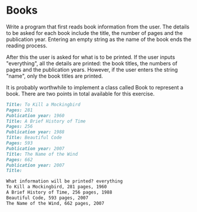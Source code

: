 
# Books

Write a program that first reads book information from the user. The details to be asked for each book include the title, the number of pages and the publication year. Entering an empty string as the name of the book ends the reading process.

After this the user is asked for what is to be printed. If the user inputs "everything", all the details are printed: the book titles, the numbers of pages and the publication years. However, if the user enters the string "name", only the book titles are printed.

It is probably worthwhile to implement a class called Book to represent a book. There are two points in total available for this exercise.

```markdown
Title: To Kill a Mockingbird
Pages: 281
Publication year: 1960
Title: A Brief History of Time
Pages: 256
Publication year: 1988
Title: Beautiful Code
Pages: 593
Publication year: 2007
Title: The Name of the Wind
Pages: 662
Publication year: 2007
Title:

What information will be printed? everything
To Kill a Mockingbird, 281 pages, 1960
A Brief History of Time, 256 pages, 1988
Beautiful Code, 593 pages, 2007
The Name of the Wind, 662 pages, 2007
```
